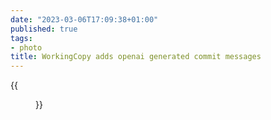 ```yaml
---
date: "2023-03-06T17:09:38+01:00"
published: true
tags:
- photo
title: WorkingCopy adds openai generated commit messages
---
```


{{<figure alt="WorkingCopy adds openai generated commit messages" src="/images/2023-03-06-WorkingCopy-adds-openai-generated-commit-messages.jpg" width="1280">}}
